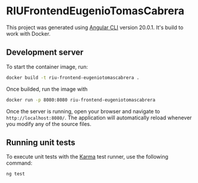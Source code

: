 # RIUFrontendEugenioTomasCabrera

This project was generated using [Angular CLI](https://github.com/angular/angular-cli) version 20.0.1.
It's build to work with Docker.

## Development server

To start the container image, run:

```bash
docker build -t riu-frontend-eugeniotomascabrera .
```

Once builded, run the image with
```bash
docker run -p 8080:8080 riu-frontend-eugeniotomascabrera
```

Once the server is running, open your browser and navigate to `http://localhost:8080/`. The application will automatically reload whenever you modify any of the source files.

## Running unit tests

To execute unit tests with the [Karma](https://karma-runner.github.io) test runner, use the following command:

```bash
ng test
```